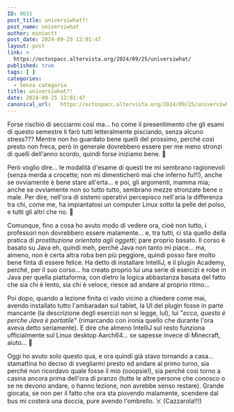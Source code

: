 ```yaml
---
ID: 9631
post_title: universiwhat?!
post_name: universiwhat
author: minioctt
post_date: 2024-09-25 12:01:47
layout: post
link: >
  https://octospacc.altervista.org/2024/09/25/universiwhat/
published: true
tags: [ ]
categories:
  - Senza categoria
title: universiwhat?!
date: 2024-09-25 12:01:47
canonical_url:   https://octospacc.altervista.org/2024/09/25/universiwhat/
---
```

<!-- wp:paragraph -->
<p>Forse rischio di secciarmi così ma... ho come il presentimento che gli esami di questo semestre li farò tutti letteralmente pisciando, senza alcuno stress??? Mentre non ho guardato bene quelli del prossimo, perché così presto non freca, però in generale dovrebbero essere per me meno stronzi di quelli dell'anno scordo, quindi forse iniziamo bene. 🙏</p>
<!-- /wp:paragraph -->

<!-- wp:paragraph -->
<p>Però voglio dire... le modalità d'esame di questi tre mi sembrano ragionevoli (senza merda a crocette; non mi dimenticherò mai che inferno fu!!!), anche se ovviamente è bene stare all'erta... e poi, gli argomenti, mamma mia; anche se ovviamente non so tutto tutto, sembrano mezze stronzate bene o male. Per dire, nell'ora di sistemi operativi percepisco nell'aria la differenza tra chi, come me, ha impiantatosi un computer Linux sotto la pelle del polso, e tutti gli altri che no. 💖</p>
<!-- /wp:paragraph -->

<!-- wp:paragraph -->
<p>Comunque, fino a cosa ho avuto modo di vedere ora, cioè non tutto, i professori non dovrebbero essere malamente... e, tra tutti, ci sta quello della pratica di <em>prostituzione orientata agli oggetti</em>; pare proprio basato. Il corso è basato su Java eh, quindi meh, perché Java non tanto mi piace... ma, almeno, non è certa altra roba ben più peggiore, quindi posso fare molto bene finta di essere felice. Ha detto di installare IntelliJ, e il plugin Academy, perché, per il suo corso... ha creato proprio lui una serie di esercizi e robe in Java per quella piattaforma, con dietro la logica abbastanza basata del fatto che sia chi è lento, sia chi è veloce, riesce ad andare al proprio ritmo...</p>
<!-- /wp:paragraph -->

<!-- wp:paragraph -->
<p>Poi dopo, quando a lezione finita ci vado vicino a chiedere come mai, avendo installato tutto l'ambaradan sul tablet, la UI del plugin fosse in parte mancante (la descrizione degli esercizi non si legge, lul), lui "<em>ecco, questo è perche Java è portatile</em>" (rimarcando con ironia quello che durante l'ora aveva detto seriamente). E dire che almeno IntelliJ sul resto funziona ufficialmente sul Linux desktop Aarch64... se sapesse invece di Minecraft, aiuto... 🤯</p>
<!-- /wp:paragraph -->

<!-- wp:paragraph -->
<p>Oggi ho avuto solo questo qua, e ora quindi già stavo tornando a casa... stamattina ho deciso di svegliarmi presto ed andare al primo turno, sia perché non ricordavo quale fosse il mio (ooopsie!), sia perché così torno a casina ancora prima dell'ora di pranzo (tutte le altre persone che conosco o se ne devono andare, o hanno lezione, non avrebbe senso restare). Grande giocata, se non per il fatto che ora sta piovendo malamente, scendere dal bus mi costerà una doccia, pure avendo l'ombrello. ☠️ (Cazzarola!!!)</p>
<!-- /wp:paragraph -->